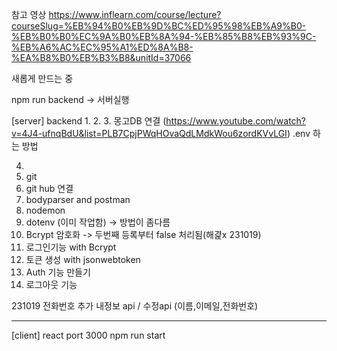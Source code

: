 참고 영상
https://www.inflearn.com/course/lecture?courseSlug=%EB%94%B0%EB%9D%BC%ED%95%98%EB%A9%B0-%EB%B0%B0%EC%9A%B0%EB%8A%94-%EB%85%B8%EB%93%9C-%EB%A6%AC%EC%95%A1%ED%8A%B8-%EA%B8%B0%EB%B3%B8&unitId=37066

새롭게 만드는 중

npm run backend -> 서버실행


[server] backend
1.
2.
3. 몽고DB 연결
(https://www.youtube.com/watch?v=4J4-ufnqBdU&list=PLB7CpjPWqHOvaQdLMdkWou6zordKVvLGI)
.env 하는 방법

4.
5. git
6. git hub 연결
7. bodyparser and postman
8. nodemon
8. dotenv (이미 작업함) -> 방법이 좀다름
9. Bcrypt 암호화 -> 두번째 등록부터 false 처리됨(해겵x 231019)
10. 로그인기능 with Bcrypt
11. 토큰 생성 with jsonwebtoken
12. Auth 기능 만들기
13. 로그아웃 기능

231019
전화번호 추가
내정보 api / 수정api (이름,이메일,전화번호)

--------------
[client] react
port 3000
npm run start